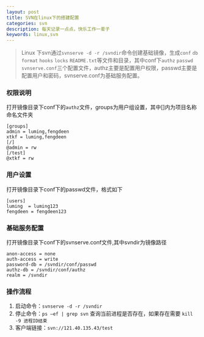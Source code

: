 ```yaml
---
layout: post
title: SVN在linux下的搭建配置
categories: svn
description: 每天记录一点点，快乐工作一辈子
keywords: linux,svn
---
```


> Linux 下svn通过`svnserve -d -r /svndir`命令创建基础镜像，生成`conf`  `db`  `format`  `hooks`  `locks`  `README.txt`等文件和目录，其中conf下`authz`  `passwd`  `svnserve.conf`三个配置文件，authz主要是配置用户权限，passwd主要是配置用户和密码，svnserve.conf为基础服务配置。

### 权限说明

打开镜像目录下conf下的`authz`文件，groups为用户组设置，其中[]内为项目名称命名文件夹

```shell
[groups]
admin = luming,fengdeen
xtkf = luming,fengdeen
[/]
@admin = rw
[/test]
@xtkf = rw
```

### 用户设置

打开镜像目录下conf下的passwd文件，格式如下

```shell
[users]
luming  = luming123
fengdeen = fengdeen123
```

### 基础服务配置

打开镜像目录下conf下的svnserve.conf文件,其中svndir为镜像路径

```shell
anon-access = none
auth-access = write
password-db = /svndir/conf/passwd
authz-db = /svndir/conf/authz
realm = /svndir

```

### 操作流程

1)  启动命令：`svnserve -d -r /svndir`
2)  停止命令：`ps –ef | grep svn` 查询当前进程是否存在，如果存在需要 `kill -9 进程ID结束`
3)  客户端链接：`svn://121.40.135.43/test`